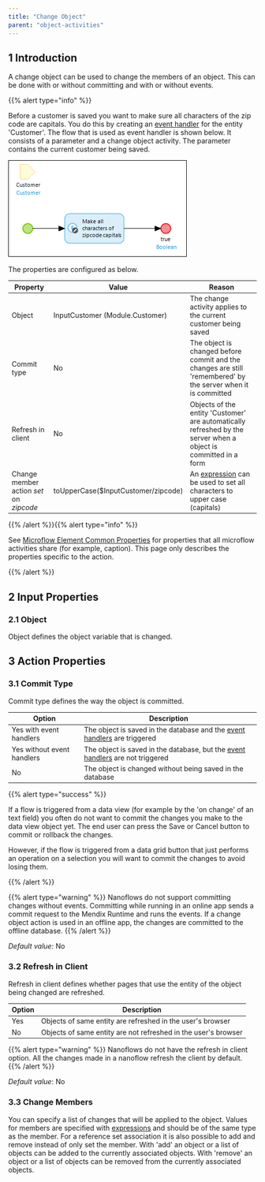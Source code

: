 ```yaml
---
title: "Change Object"
parent: "object-activities"
---
```


## 1 Introduction

A change object can be used to change the members of an object. This can be done with or without committing and with or without events.

{{% alert type="info" %}}

Before a customer is saved you want to make sure all characters of the zip code are capitals. You do this by creating an [event handler](event-handlers) for the entity 'Customer'. The flow that is used as event handler is shown below. It consists of a parameter and a change object activity. The parameter contains the current customer being saved.

![](attachments/819203/918094.png)

The properties are configured as below.

| Property | Value | Reason |
| --- | --- | --- |
| Object | InputCustomer (Module.Customer) | The change activity applies to the current customer being saved |
| Commit type | No | The object is changed before commit and the changes are still 'remembered' by the server when it is committed |
| Refresh in client | No | Objects of the entity 'Customer' are automatically refreshed by the server when a object is committed in a form |
| Change member action _set_ on _zipcode_ | toUpperCase($InputCustomer/zipcode) | An [expression](expressions) can be used to set all characters to upper case (capitals) |

{{% /alert %}}{{% alert type="info" %}}

See [Microflow Element Common Properties](microflow-element-common-properties) for properties that all microflow activities share (for example, caption). This page only describes the properties specific to the action.

{{% /alert %}}

## 2 Input Properties

### 2.1 Object

Object defines the object variable that is changed.

## 3 Action Properties

### 3.1 Commit Type

Commit type defines the way the object is committed.

| Option | Description |
| --- | --- |
| Yes with event handlers | The object is saved in the database and the [event handlers](event-handlers) are triggered |
| Yes without event handlers | The object is saved in the database, but the [event handlers](event-handlers) are not triggered |
| No | The object is changed without being saved in the database |

{{% alert type="success" %}}

If a flow is triggered from a data view (for example by the 'on change' of an text field) you often do not want to commit the changes you make to the data view object yet. The end user can press the Save or Cancel button to commit or rollback the changes.

However, if the flow is triggered from a data grid button that just performs an operation on a selection you will want to commit the changes to avoid losing them.

{{% /alert %}}

{{% alert type="warning" %}}
Nanoflows do not support committing changes without events. Committing while running in an online app sends a commit request to the Mendix Runtime and runs the events. If a change object action is used in an offline app, the changes are committed to the offline database.
{{% /alert %}}

_Default value:_ No

### 3.2 Refresh in Client

Refresh in client defines whether pages that use the entity of the object being changed are refreshed.

| Option | Description |
| --- | --- |
| Yes | Objects of same entity are refreshed in the user's browser |
| No | Objects of same entity are not refreshed in the user's browser |

{{% alert type="warning" %}}
Nanoflows do not have the refresh in client option. All the changes made in a nanoflow refresh the client by default.
{{% /alert %}}

_Default value_: No

### 3.3 Change Members

You can specify a list of changes that will be applied to the object. Values for members are specified with [expressions](expressions) and should be of the same type as the member. For a reference set association it is also possible to add and remove instead of only set the member. With 'add' an object or a list of objects can be added to the currently associated objects. With 'remove' an object or a list of objects can be removed from the currently associated objects.